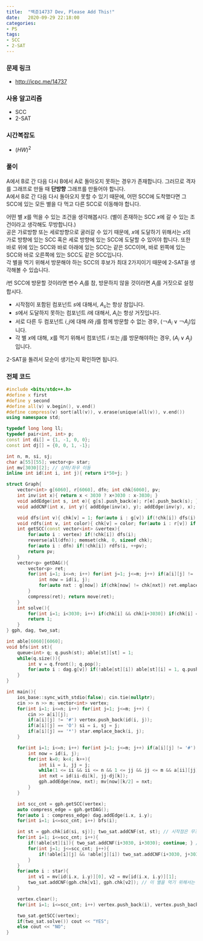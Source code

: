 ```yaml
---
title:  "백준14737 Dev, Please Add This!"
date:   2020-09-29 22:18:00
categories:
- PS
tags:
- SCC
- 2-SAT
---
```


### 문제 링크
* http://icpc.me/14737

### 사용 알고리즘
* SCC
* 2-SAT

### 시간복잡도
* $(HW)^2$

### 풀이
A에서 B로 간 다음 다시 B에서 A로 돌아오지 못하는 경우가 존재합니다. 그러므로 격자를 그래프로 만들 때 **단방향** 그래프를 만들어야 합니다.<br>
A에서 B로 간 다음 다시 돌아오지 못할 수 있기 때문에, 어떤 SCC에 도착했다면 그 SCC에 있는 모든 별을 다 먹고 다른 SCC로 이동해야 합니다.

어떤 별 $x$를 먹을 수 있는 조건을 생각해봅시다. (별이 존재하는 SCC $x$에 갈 수 있는 조건이라고 생각해도 무방합니다.)<br>
공은 가로방향 또는 세로방향으로 굴러갈 수 있기 때문에, $x$에 도달하기 위해서는 $x$의 가로 방향에 있는 SCC 혹은 세로 방향에 있는 SCC에 도달할 수 있어야 합니다. 또한 바로 위에 있는 SCC와 바로 아래에 있는 SCC는 같은 SCC이며, 바로 왼쪽에 있는 SCC와 바로 오른쪽에 있는 SCC도 같은 SCC입니다.<br>
각 별을 먹기 위해서 방문해야 하는 SCC의 후보가 최대 2가지이기 때문에 2-SAT을 생각해볼 수 있습니다.

$i$번 SCC에 방문할 것이라면 변수 $A_i$를 참, 방문하지 않을 것이라면 $A_i$를 거짓으로 설정합시다.

* 시작점이 포함된 컴포넌트 $s$에 대해서, $A_s$는 항상 참입니다.
* $s$에서 도달하지 못하는 컴포넌트 $i$에 대해서, $A_i$는 항상 거짓입니다.
* 서로 다른 두 컴포넌트 $i, j$에 대해 $i$와 $j$를 함께 방문할 수 없는 경우,  $(￢A_i ∨ ￢A_j)$입니다.
* 각 별 $x$에 대해, $x$를 먹기 위해서 컴포넌트 $i$ 또는 $j$를 방문해야하는 경우, $(A_i ∨ A_j)$입니다.

2-SAT을 돌려서 모순이 생기는지 확인하면 됩니다.

### 전체 코드
```cpp
#include <bits/stdc++.h>
#define x first
#define y second
#define all(v) v.begin(), v.end()
#define compress(v) sort(all(v)), v.erase(unique(all(v)), v.end())
using namespace std;

typedef long long ll;
typedef pair<int, int> p;
const int di[] = {1, -1, 0, 0};
const int dj[] = {0, 0, 1, -1};

int n, m, si, sj;
char a[55][55]; vector<p> star;
int mv[3030][2]; // 상하/좌우 이동
inline int id(int i, int j){ return i*50+j; }

struct Graph{
    vector<int> g[6060], r[6060], dfn; int chk[6060], pv;
    int inv(int x){ return x < 3030 ? x+3030 : x-3030; }
    void addEdge(int s, int e){ g[s].push_back(e); r[e].push_back(s); }
    void addCNF(int x, int y){ addEdge(inv(x), y); addEdge(inv(y), x); }

    void dfs(int v){ chk[v] = 1; for(auto i : g[v]) if(!chk[i]) dfs(i); dfn.push_back(v); }
    void rdfs(int v, int color){ chk[v] = color; for(auto i : r[v]) if(!chk[i]) rdfs(i, color); }
    int getSCC(const vector<int> &vertex){
        for(auto i : vertex) if(!chk[i]) dfs(i);
        reverse(all(dfn)); memset(chk, 0, sizeof chk);
        for(auto i : dfn) if(!chk[i]) rdfs(i, ++pv);
        return pv;
    }
    vector<p> getDAG(){
        vector<p> ret;
        for(int i=1; i<=n; i++) for(int j=1; j<=m; j++) if(a[i][j] != '#') {
            int now = id(i, j);
            for(auto nxt : g[now]) if(chk[now] != chk[nxt]) ret.emplace_back(chk[now], chk[nxt]);
        }
        compress(ret); return move(ret);
    }
    int solve(){
        for(int i=1; i<3030; i++) if(chk[i] && chk[i+3030]) if(chk[i] == chk[i+3030]) return 0;
        return 1;
    }
} gph, dag, two_sat;

int able[6060][6060];
void bfs(int st){
    queue<int> q; q.push(st); able[st][st] = 1;
    while(q.size()){
        int v = q.front(); q.pop();
        for(auto i : dag.g[v]) if(!able[st][i]) able[st][i] = 1, q.push(i);
    }
}

int main(){
    ios_base::sync_with_stdio(false); cin.tie(nullptr);
    cin >> n >> m; vector<int> vertex;
    for(int i=1; i<=n; i++) for(int j=1; j<=m; j++) {
        cin >> a[i][j];
        if(a[i][j] != '#') vertex.push_back(id(i, j));
        if(a[i][j] == 'O') si = i, sj = j;
        if(a[i][j] == '*') star.emplace_back(i, j);
    }

    for(int i=1; i<=n; i++) for(int j=1; j<=m; j++) if(a[i][j] != '#') {
        int now = id(i, j);
        for(int k=0; k<4; k++){
            int ii = i, jj = j;
            while(1 <= ii && ii <= n && 1 <= jj && jj <= m && a[ii][jj] != '#') ii += di[k], jj += dj[k];
            int nxt = id(ii-di[k], jj-dj[k]);
            gph.addEdge(now, nxt); mv[now][k/2] = nxt;
        }
    }

    int scc_cnt = gph.getSCC(vertex);
    auto compress_edge = gph.getDAG();
    for(auto i : compress_edge) dag.addEdge(i.x, i.y);
    for(int i=1; i<=scc_cnt; i++) bfs(i);

    int st = gph.chk[id(si, sj)]; two_sat.addCNF(st, st); // 시작점은 무조건 갈 수 있음 (A)
    for(int i=1; i<=scc_cnt; i++){
        if(!able[st][i]){ two_sat.addCNF(i+3030, i+3030); continue; } // 시작점에서 도달할 수 없는 SCC (not A)
        for(int j=1; j<=scc_cnt; j++){
            if(!able[i][j] && !able[j][i]) two_sat.addCNF(i+3030, j+3030); // 두 SCC를 동시에 방문할 수 없는 경우 (not A or not B)
        }
    }
    for(auto i : star){
        int v1 = mv[id(i.x, i.y)][0], v2 = mv[id(i.x, i.y)][1];
        two_sat.addCNF(gph.chk[v1], gph.chk[v2]); // 이 별을 먹기 위해서는 v1 혹은 v2를 방문해야 함 (v1 or v2)
    }

    vertex.clear();
    for(int i=1; i<=scc_cnt; i++) vertex.push_back(i), vertex.push_back(i+3030);

    two_sat.getSCC(vertex);
    if(two_sat.solve()) cout << "YES";
    else cout << "NO";
}
```
